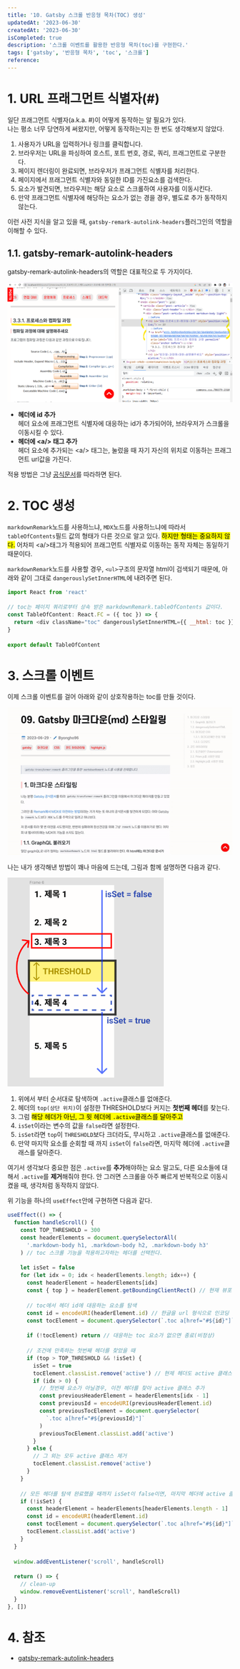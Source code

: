 ```yaml
---
title: '10. Gatsby 스크롤 반응형 목차(TOC) 생성'
updatedAt: '2023-06-30'
createdAt: '2023-06-30'
isCompleted: true
description: '스크롤 이벤트를 활용한 반응형 목차(toc)를 구현한다.'
tags: ['gatsby', '반응형 목차', 'toc', '스크롤']
reference:
---
```


# 1. URL 프래그먼트 식별자(#)

일단 프래그먼트 식별자(a.k.a. #)이 어떻게 동작하는 알 필요가 있다.  
나는 평소 너무 당연하게 써왔지만, 어떻게 동작하는지는 한 번도 생각해보지 않았다.

1. 사용자가 URL을 입력하거나 링크를 클릭합니다.
2. 브라우저는 URL을 파싱하여 호스트, 포트 번호, 경로, 쿼리, 프래그먼트로 구분한다.
3. 페이지 렌더링이 완료되면, 브라우저가 프래그먼트 식별자를 처리한다.
4. 페이지에서 프래그먼트 식별자와 동일한 ID를 가진요소를 검색한다.
5. 요소가 발견되면, 브라우저는 해당 요소로 스크롤하여 사용자를 이동시킨다.
6. 만약 프래그먼트 식별자에 해당하는 요소가 없는 경을 경우, 별도로 추가 동작하지 않는다.

이런 사전 지식을 알고 있을 때, `gatsby-remark-autolink-headers`플러그인의 역할을 이해할 수 있다.

## 1.1. gatsby-remark-autolink-headers

gatsby-remark-autolink-headers의 역할은 대표적으로 두 가지이다.

<img src="./images/gatsby-remark-autolink-headers.png" alt="gatsby-remark-autolink-headers.png" width=700/>

- **헤더에 id 추가**  
  헤더 요소에 프래그먼트 식별자에 대응하는 id가 추가되어야, 브라우저가 스크롤을 이동시킬 수 있다.
- **헤더에 \<a/> 태그 추가**  
  헤더 요소에 추가되는 \<a/> 태그는, 눌렀을 때 자기 자신의 위치로 이동하는 프래그먼트 url값을 가진다.

적용 방법은 그냥 [공식문서](https://www.gatsbyjs.com/plugins/gatsby-remark-autolink-headers/)를 따라하면 된다.

# 2. TOC 생성

`markdownRemark`노드를 사용하느냐, `MDX`노드를 사용하느냐에 따라서 `tableOfContents`필드 값의 형태가 다른 것으로 알고 있다. <mark>하지만 형태는 중요하지 않다.</mark> 어차피 \<a/>태그가 적용되어 프래그먼트 식별자로 이동하는 동작 자체는 동일하기 때문이다.

`markdownRemark`노드를 사용할 경우, `<ul>`구조의 문자열 html이 검색되기 때문에, 아래와 같이 그대로 `dangerouslySetInnerHTML`에 내려주면 된다.

```js
import React from 'react'

// toc는 페이지 쿼리로부터 상속 받은 markdownRemark.tableOfContents 값이다.
const TableOfContent: React.FC = ({ toc }) => {
  return <div className="toc" dangerouslySetInnerHTML={{ __html: toc }} />
}

export default TableOfContent
```

# 3. 스크롤 이벤트

이제 스크롤 이벤트를 걸어 아래와 같이 상호작용하는 toc를 만들 것이다.

![./images/interactive-toc.gif](./images/interactive-toc.gif)

나는 내가 생각해낸 방법이 꽤나 마음에 드는데, 그림과 함께 설명하면 다음과 같다.

<img src="./images/toc-algorithm.png" alt="toc-algorithm.png" width=350 />

1. 위에서 부터 순서대로 탐색하며 `.active`클래스를 없애준다.
2. 헤더의 `top(상단 위치)`이 설정한 THRESHOLD보다 커지는 **첫번째 헤더**를 찾는다.
3. 그럼 <mark>해당 헤더가 아닌, 그 윗 헤더에 `.active`클래스를 달아주고</mark>
4. `isSet`이라는 변수의 값을 `false`라면 설정한다.
5. `isSet`라면 `top`이 `THRESHOLD`보다 크더라도, 무시하고 `.active`클래스를 없애준다.
6. 만약 마지막 요소를 순회할 때 까지 `isSet`이 `false`라면, 마지막 헤더에 `.active`클래스를 달아준다.

여기서 생각보다 중요한 점은 `.active`를 **추가**해야하는 요소 말고도, 다른 요소들에 대해서 `.active`를 **제거**해줘야 한다. 안 그러면 스크롤을 아주 빠르게 반복적으로 이동시켰을 때, 생각처럼 동작하지 않았다.

위 기능을 하나의 `useEffect`안에 구현하면 다음과 같다.

```js
useEffect(() => {
  function handleScroll() {
    const TOP_THRESHOLD = 300
    const headerElements = document.querySelectorAll(
      '.markdown-body h1, .markdown-body h2, .markdown-body h3'
    ) // toc 스크롤 기능을 적용하고자하는 헤더를 선택한다.

    let isSet = false
    for (let idx = 0; idx < headerElements.length; idx++) {
      const headerElement = headerElements[idx]
      const { top } = headerElement.getBoundingClientRect() // 현재 뷰포인트 기준, 요소의 상단 상대적 위치

      // toc에서 헤더 id에 대응하는 요소를 탐색
      const id = encodeURI(headerElement.id) // 한글을 url 형식으로 인코딩
      const tocElement = document.querySelector(`.toc a[href="#${id}"]`)

      if (!tocElement) return // 대응하는 toc 요소가 없으면 종료(비정상)

      // 조건에 만족하는 첫번째 헤더를 찾았을 때
      if (top > TOP_THRESHOLD && !isSet) {
        isSet = true
        tocElement.classList.remove('active') // 현제 헤더도 active 클래스 제거
        if (idx > 0) {
          // 첫번째 요소가 아닐경우, 이전 헤더를 찾아 active 클래스 추가
          const previousHeaderElement = headerElements[idx - 1]
          const previousId = encodeURI(previousHeaderElement.id)
          const previousTocElement = document.querySelector(
            `.toc a[href="#${previousId}"]`
          )
          previousTocElement.classList.add('active')
        }
      } else {
        // 그 외는 모두 active 클래스 제거
        tocElement.classList.remove('active')
      }
    }

    // 모든 헤더를 탐색 완료했을 때까지 isSet이 false이면, 마지막 헤더에 active 클래스 추가
    if (!isSet) {
      const headerElement = headerElements[headerElements.length - 1]
      const id = encodeURI(headerElement.id)
      const tocElement = document.querySelector(`.toc a[href="#${id}"]`)
      tocElement.classList.add('active')
    }
  }

  window.addEventListener('scroll', handleScroll)

  return () => {
    // clean-up
    window.removeEventListener('scroll', handleScroll)
  }
}, [])
```

# 4. 참조

- [gatsby-remark-autolink-headers](https://www.gatsbyjs.com/plugins/gatsby-remark-autolink-headers/)
